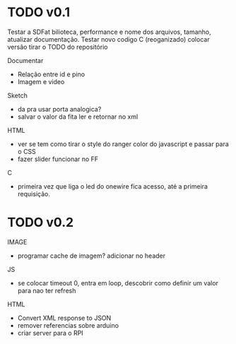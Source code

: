 TODO v0.1
=========

Testar a SDFat bilioteca, performance e nome dos arquivos, tamanho, atualizar documentação.
Testar novo codigo C (reoganizado)
colocar versão
tirar o TODO do repositório


Documentar
* Relação entre id e pino
* Imagem e video

Sketch
* da pra usar porta analogica?
* salvar o valor da fita ler e retornar no xml

HTML
* ver se tem como tirar o style do ranger color do javascript e passar para o CSS
* fazer slider funcionar no FF

C
* primeira vez que liga o led do onewire fica acesso, até a primeira requisição.


TODO v0.2
=========

IMAGE
* programar cache de imagem? adicionar no header

JS
* se colocar timeout 0, entra em loop, descobrir como definir um valor para nao ter refresh

HTML
* Convert XML response to JSON
* remover referencias sobre arduino
* criar server para o RPI
